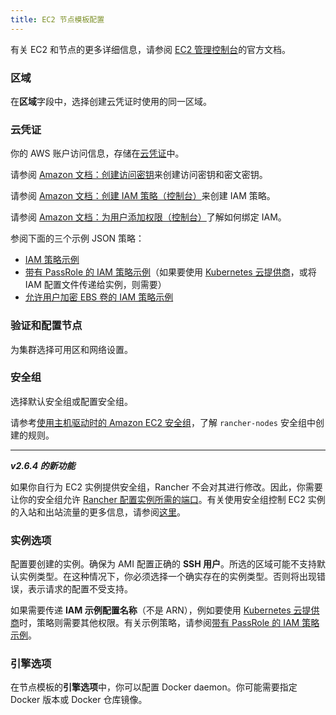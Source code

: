 ```yaml
---
title: EC2 节点模板配置
---
```


有关 EC2 和节点的更多详细信息，请参阅 [EC2 管理控制台](https://aws.amazon.com/ec2)的官方文档。
### 区域

在**区域**字段中，选择创建云凭证时使用的同一区域。

### 云凭证

你的 AWS 账户访问信息，存储在[云凭证](../../../user-settings/manage-cloud-credentials.md)中。

请参阅 [Amazon 文档：创建访问密钥](https://docs.aws.amazon.com/IAM/latest/UserGuide/id_credentials_access-keys.html#Using_CreateAccessKey)来创建访问密钥和密文密钥。

请参阅 [Amazon 文档：创建 IAM 策略（控制台）](https://docs.aws.amazon.com/IAM/latest/UserGuide/access_policies_create.html#access_policies_create-start)来创建 IAM 策略。

请参阅 [Amazon 文档：为用户添加权限（控制台）](https://docs.aws.amazon.com/IAM/latest/UserGuide/id_users_change-permissions.html#users_change_permissions-add-console)了解如何绑定 IAM。

参阅下面的三个示例 JSON 策略：

- [IAM 策略示例](../../../../how-to-guides/new-user-guides/launch-kubernetes-with-rancher/use-new-nodes-in-an-infra-provider/create-an-amazon-ec2-cluster.md#iam-策略示例)
- [带有 PassRole 的 IAM 策略示例](../../../../how-to-guides/new-user-guides/launch-kubernetes-with-rancher/use-new-nodes-in-an-infra-provider/create-an-amazon-ec2-cluster.md#带有-passrole-的-iam-策略示例)（如果要使用 [Kubernetes 云提供商](../../../../pages-for-subheaders/set-up-cloud-providers.md)，或将 IAM 配置文件传递给实例，则需要）
- [允许用户加密 EBS 卷的 IAM 策略示例](../../../../how-to-guides/new-user-guides/launch-kubernetes-with-rancher/use-new-nodes-in-an-infra-provider/create-an-amazon-ec2-cluster.md#允许加密-ebs-卷的-iam-策略示例)

### 验证和配置节点

为集群选择可用区和网络设置。

### 安全组

选择默认安全组或配置安全组。

请参考[使用主机驱动时的 Amazon EC2 安全组](../../../../getting-started/installation-and-upgrade/installation-requirements/port-requirements.md#rancher-aws-ec2-安全组)，了解 `rancher-nodes` 安全组中创建的规则。

---
**_v2.6.4 的新功能_**

如果你自行为 EC2 实例提供安全组，Rancher 不会对其进行修改。因此，你需要让你的安全组允许 [Rancher 配置实例所需的端口](../../../../getting-started/installation-and-upgrade/installation-requirements/port-requirements.md#rke-上-rancher-server-节点的端口)。有关使用安全组控制 EC2 实例的入站和出站流量的更多信息，请参阅[这里](https://docs.aws.amazon.com/vpc/latest/userguide/VPC_SecurityGroups.html#WorkingWithSecurityGroups)。

### 实例选项

配置要创建的实例。确保为 AMI 配置正确的 **SSH 用户**。所选的区域可能不支持默认实例类型。在这种情况下，你必须选择一个确实存在的实例类型。否则将出现错误，表示请求的配置不受支持。

如果需要传递 **IAM 示例配置名称**（不是 ARN），例如要使用 [Kubernetes 云提供商](../../../../pages-for-subheaders/set-up-cloud-providers.md)时，策略则需要其他权限。有关示例策略，请参阅[带有 PassRole 的 IAM 策略示例](#带有-passrole-的-iam-策略示例)。

### 引擎选项

在节点模板的**引擎选项**中，你可以配置 Docker daemon。你可能需要指定 Docker 版本或 Docker 仓库镜像。
